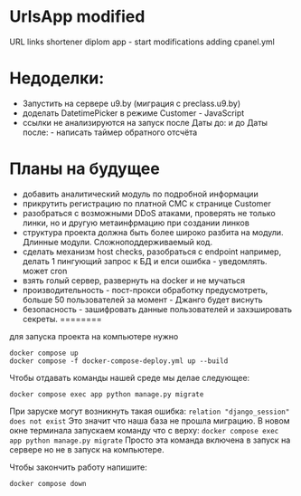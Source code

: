 # UrlsApp modified
 URL links shortener diplom app  - start modifications
 adding cpanel.yml

# Недоделки:
- Запустить на сервере u9.by (миграция с preclass.u9.by)
- доделать DatetimePicker в режиме Customer - JavaScript
- ссылки не анализируются на запуск после Даты до: и до Даты после: - написать таймер обратного отсчёта
# Планы на будущее
- добавить аналитический модуль по подробной информации
- прикрутить регистрацию по платной СМС к странице Customer
- разобраться с возможными DDoS атаками, проверять не только линки, но и другую метаинфрмацию при создании линков
- структура проекта должна быть более широко разбита на модули. Длинные модули. Сложноподдерживаемый код.
- сделать механизм host checks, разобраться с endpoint например, делать 1 пингующий запрос к БД и елси ошибка - уведомлять. может cron
- взять голый сервер, развернуть на docker и не мучаться
- производительность - пост-прокси обработку предусмотреть, больше 50 пользователей за момент - Джанго будет виснуть
- безопасность - зашифровать данные пользователей и захэшировать секреты.
========

для запуска проекта на компьютере нужно 

```shell
docker compose up
docker compose -f docker-compose-deploy.yml up --build
```
Чтобы отдавать команды нашей среде мы делае следующее:

```shell
docker compose exec app python manage.py migrate
```

При заруске могут возникнуть такая ошибка: `relation "django_session" does not exist`
Это значит что наша база не прошла миграцию. В новом окне терминала запускаем команду что с верху: `docker compose exec app python manage.py migrate`
Просто эта команда включена в запуск на сервере но не в запуск на компьютере.

Чтобы закончить работу напишите:

```shell
docker compose down
```
